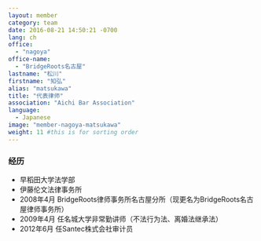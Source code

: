 ```yaml
---
layout: member
category: team
date: 2016-08-21 14:50:21 -0700
lang: ch
office:
  - "nagoya"
office-name:
  - "BridgeRoots名古屋"
lastname: "松川"
firstname: "知弘"
alias: "matsukawa"
title: "代表律师"
association: "Aichi Bar Association"
language:
  - Japanese
image: "member-nagoya-matsukawa"
weight: 11 #this is for sorting order
---
```


### 经历
- 早稻田大学法学部
- 伊藤伦文法律事务所
- 2008年4月 BridgeRoots律师事务所名古屋分所（现更名为BridgeRoots名古屋律师事务所）
- 2009年4月 任名城大学非常勤讲师（不法行为法、离婚法继承法）
- 2012年6月 任Santec株式会社审计员
